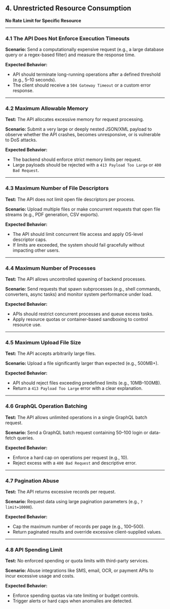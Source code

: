 ## 4. Unrestricted Resource Consumption

**No Rate Limit for Specific Resource**

---

### 4.1 The API Does Not Enforce Execution Timeouts

**Scenario:**
Send a computationally expensive request (e.g., a large database query or a regex-based filter) and measure the response time.

**Expected Behavior:**

* API should terminate long-running operations after a defined threshold (e.g., 5–10 seconds).
* The client should receive a `504 Gateway Timeout` or a custom error response.

---

### 4.2 Maximum Allowable Memory

**Test:** The API allocates excessive memory for request processing.

**Scenario:**
Submit a very large or deeply nested JSON/XML payload to observe whether the API crashes, becomes unresponsive, or is vulnerable to DoS attacks.

**Expected Behavior:**

* The backend should enforce strict memory limits per request.
* Large payloads should be rejected with a `413 Payload Too Large` or `400 Bad Request`.

---

### 4.3 Maximum Number of File Descriptors

**Test:** The API does not limit open file descriptors per process.

**Scenario:**
Upload multiple files or make concurrent requests that open file streams (e.g., PDF generation, CSV exports).

**Expected Behavior:**

* The API should limit concurrent file access and apply OS-level descriptor caps.
* If limits are exceeded, the system should fail gracefully without impacting other users.

---

### 4.4 Maximum Number of Processes

**Test:** The API allows uncontrolled spawning of backend processes.

**Scenario:**
Send requests that spawn subprocesses (e.g., shell commands, converters, async tasks) and monitor system performance under load.

**Expected Behavior:**

* APIs should restrict concurrent processes and queue excess tasks.
* Apply resource quotas or container-based sandboxing to control resource use.

---

### 4.5 Maximum Upload File Size

**Test:** The API accepts arbitrarily large files.

**Scenario:**
Upload a file significantly larger than expected (e.g., 500MB+).

**Expected Behavior:**

* API should reject files exceeding predefined limits (e.g., 10MB–100MB).
* Return a `413 Payload Too Large` error with a clear explanation.

---

### 4.6 GraphQL Operation Batching

**Test:** The API allows unlimited operations in a single GraphQL batch request.

**Scenario:**
Send a GraphQL batch request containing 50–100 login or data-fetch queries.

**Expected Behavior:**

* Enforce a hard cap on operations per request (e.g., 10).
* Reject excess with a `400 Bad Request` and descriptive error.

---

### 4.7 Pagination Abuse

**Test:** The API returns excessive records per request.

**Scenario:**
Request data using large pagination parameters (e.g., `?limit=10000`).

**Expected Behavior:**

* Cap the maximum number of records per page (e.g., 100–500).
* Return paginated results and override excessive client-supplied values.

---

### 4.8 API Spending Limit

**Test:** No enforced spending or quota limits with third-party services.

**Scenario:**
Abuse integrations like SMS, email, OCR, or payment APIs to incur excessive usage and costs.

**Expected Behavior:**

* Enforce spending quotas via rate limiting or budget controls.
* Trigger alerts or hard caps when anomalies are detected.
